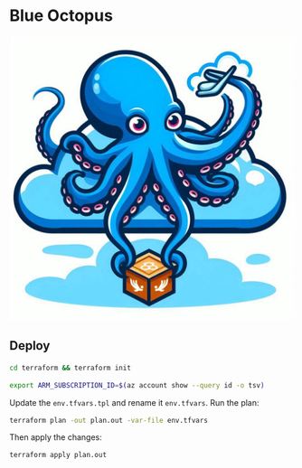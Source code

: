 # Blue Octopus

![Logo](docs/logo.jpg)

## Deploy

```bash
cd terraform && terraform init
```

```bash
export ARM_SUBSCRIPTION_ID=$(az account show --query id -o tsv)
```

Update the `env.tfvars.tpl` and rename it `env.tfvars`. Run the plan:

```bash
terraform plan -out plan.out -var-file env.tfvars
```

Then apply the changes:

```bash
terraform apply plan.out
```